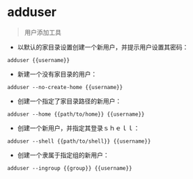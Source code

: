 # adduser

> 用户添加工具

- 以默认的家目录设置创建一个新用户，并提示用户设置其密码：

`adduser {{username}}`

- 新建一个没有家目录的用户：

`adduser --no-create-home {{username}}`

- 创建一个指定了家目录路径的新用户：

`adduser --home {{path/to/home}} {{username}}`

- 创建一个新用户，并指定其登录ｓｈｅｌｌ：

`adduser --shell {{path/to/shell}} {{username}}`

- 创建一个隶属于指定组的新用户：

`adduser --ingroup {{group}} {{username}}`

[#]: contributors: ([ ]，[王兴宇，Linux & BC]，[玉叶]，[东先生]，[jim.大团结])